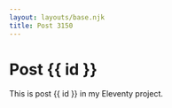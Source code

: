 ```yaml
---
layout: layouts/base.njk
title: Post 3150
---
```


# Post {{ id }}

This is post {{ id }} in my Eleventy project.

